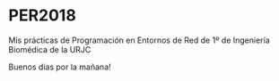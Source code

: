 # PER2018
Mis prácticas de Programación en Entornos de Red de 1º de Ingeniería Biomédica de la URJC

Buenos dias por la mañana!
